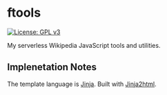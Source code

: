 # ftools
[![License: GPL v3](https://upload.wikimedia.org/wikipedia/commons/8/86/GPL_v3_Blue_Badge.svg)](https://www.gnu.org/licenses/gpl-3.0.en.html)

My serverless Wikipedia JavaScript tools and utilities.

## Implenetation Notes
The template language is [Jinja](https://github.com/pallets/jinja/).  Built with [Jinja2html](https://github.com/fastily/jinja2html).